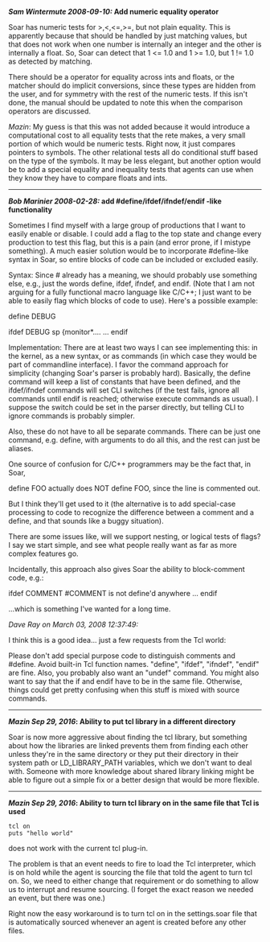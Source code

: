 **_Sam Wintermute 2008-09-10:_ Add numeric equality operator**

Soar has numeric tests for >,<,<=,>=, but not plain equality. This is apparently because that should be handled by just matching values, but that does not work when one number is internally an integer and the other is internally a float. So, Soar can detect that 1 <= 1.0 and 1 >= 1.0, but 1 != 1.0 as detected by matching.

There should be a operator for equality across ints and floats, or the matcher should do implicit conversions, since these types are hidden from the user, and for symmetry with the rest of the numeric tests. If this isn't done, the manual should be updated to note this when the comparison operators are discussed.

_Mazin_:  My guess is that this was not added because it would introduce a computational cost to all equality tests that the rete makes, a very small portion of which would be numeric tests.  Right now, it just compares pointers to symbols.  The other relational tests all do conditional stuff based on the type of the symbols.   It may be less elegant, but another option would be to add a special equality and inequality tests that agents can use when they know they have to compare floats and ints.

***

**_Bob Marinier 2008-02-28:_ add #define/ifdef/ifndef/endif -like functionality**

Sometimes I find myself with a large group of productions that I want to easily enable or disable. I could add a flag to the top state and change every production to test this flag, but this is a pain (and error prone, if I mistype something). A much easier solution would be to incorporate #define-like syntax in Soar, so entire blocks of code can be included or excluded easily.

Syntax: Since # already has a meaning, we should probably use something else, e.g., just the words define, ifdef, ifndef, and endif. (Note that I am not arguing for a fully functional macro language like C/C++; I just want to be able to easily flag which blocks of code to use). Here's a possible example:

define DEBUG

ifdef DEBUG sp {monitor*.... ... endif

Implementation: There are at least two ways I can see implementing this: in the kernel, as a new syntax, or as commands (in which case they would be part of commandline interface). I favor the command approach for simplicity (changing Soar's parser is probably hard). Basically, the define command will keep a list of constants that have been defined, and the ifdef/ifndef commands will set CLI switches (if the test fails, ignore all commands until endif is reached; otherwise execute commands as usual). I suppose the switch could be set in the parser directly, but telling CLI to ignore commands is probably simpler.

Also, these do not have to all be separate commands. There can be just one command, e.g. define, with arguments to do all this, and the rest can just be aliases.

One source of confusion for C/C++ programmers may be the fact that, in Soar,

define FOO actually does NOT define FOO, since the line is commented out.

But I think they'll get used to it (the alternative is to add special-case processing to code to recognize the difference between a comment and a define, and that sounds like a buggy situation).

There are some issues like, will we support nesting, or logical tests of flags? I say we start simple, and see what people really want as far as more complex features go.

Incidentally, this approach also gives Soar the ability to block-comment code, e.g.:

ifdef COMMENT #COMMENT is not define'd anywhere ... endif

...which is something I've wanted for a long time.

_Dave Ray on March 03, 2008 12:37:49:_

I think this is a good idea... just a few requests from the Tcl world:

Please don't add special purpose code to distinguish comments and #define. Avoid built-in Tcl function names. "define", "ifdef", "ifndef", "endif" are fine. Also, you probably also want an "undef" command. You might also want to say that the if and endif have to be in the same file. Otherwise, things could get pretty confusing when this stuff is mixed with source commands.

***
**_Mazin Sep 29, 2016_:  Ability to put tcl library in a different directory**

Soar is now more aggressive about finding the tcl library, but something about how the libraries are linked prevents them from finding each other unless they're in the same directory or they put their directory in their system path or LD_LIBRARY_PATH variables, which we don't want to deal with. Someone with more knowledge about shared library linking might be able to figure out a simple fix or a better design that would be more flexible.

***
**_Mazin Sep 29, 2016_:  Ability to turn tcl library on in the same file that Tcl is used**
```
tcl on
puts "hello world"
```
does not work with the current tcl plug-in.

The problem is that an event needs to fire to load the Tcl interpreter, which is on hold while the agent is sourcing the file that told the agent to turn tcl on. So, we need to either change that requirement or do something to allow us to interrupt and resume sourcing. (I forget the exact reason we needed an event, but there was one.)

Right now the easy workaround is to turn tcl on in the settings.soar file that is automatically sourced whenever an agent is created before any other files.